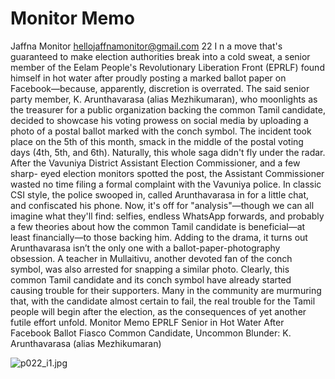 # Monitor Memo

Jaffna Monitor
hellojaffnamonitor@gmail.com
22
I
n a move that's guaranteed to make election 
authorities break into a cold sweat, a senior 
member of the Eelam People's Revolutionary 
Liberation Front (EPRLF) found himself in hot 
water after proudly posting a marked ballot 
paper on Facebook—because, apparently, 
discretion is overrated.
The said senior party 
member, K. Arunthavarasa 
(alias Mezhikumaran), who 
moonlights as the treasurer 
for a public organization 
backing the common 
Tamil candidate, decided 
to showcase his voting 
prowess on social media 
by uploading a photo of a 
postal ballot marked with 
the conch symbol. The 
incident took place on the 
5th of this month, smack 
in the middle of the postal 
voting days (4th, 5th, and 6th).
Naturally, this whole saga didn't fly under the 
radar. After the Vavuniya District Assistant 
Election Commissioner, and a few sharp-
eyed election monitors spotted the post, the 
Assistant Commissioner wasted no time filing 
a formal complaint with the Vavuniya police.
In classic CSI style, the police swooped in, 
called Arunthavarasa in for a little chat, 
and confiscated his phone. Now, it's off 
for "analysis"—though we can all imagine 
what they'll find: selfies, endless WhatsApp 
forwards, and probably a few theories about 
how the common Tamil 
candidate is beneficial—at 
least financially—to those 
backing him.
Adding to the drama, it 
turns out Arunthavarasa 
isn’t the only one with a 
ballot-paper-photography 
obsession. A teacher 
in Mullaitivu, another 
devoted fan of the 
conch symbol, was also 
arrested for snapping a 
similar photo. Clearly, 
this common Tamil 
candidate and its conch symbol have already 
started causing trouble for their supporters. 
Many in the community are murmuring that, 
with the candidate almost certain to fail, the 
real trouble for the Tamil people will begin 
after the election, as the consequences of yet 
another futile effort unfold.
Monitor Memo
EPRLF Senior in Hot Water 
After Facebook Ballot Fiasco
Common Candidate, Uncommon Blunder:
K. Arunthavarasa (alias Mezhikumaran)

![p022_i1.jpg](images_out/011_monitor_memo/p022_i1.jpg)

